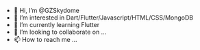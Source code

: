 - 👋 Hi, I’m @GZSkydome
- 👀 I’m interested in Dart/Flutter/Javascript/HTML/CSS/MongoDB
- 🌱 I’m currently learning Flutter
- 💞️ I’m looking to collaborate on ...
- 📫 How to reach me ...

<!---
GZSkydome/GZSkydome is a ✨ special ✨ repository because its `README.md` (this file) appears on your GitHub profile.
You can click the Preview link to take a look at your changes.
--->
